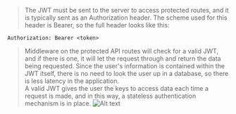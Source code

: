 > The JWT must be sent to the server to access protected routes, and it is typically sent as an Authorization header. The scheme used for this header is Bearer, so the full header looks like this:
```code
Authorization: Bearer <token>
```
> Middleware on the protected API routes will check for a valid JWT, and if there is one, it will let the request through and return the data being requested. Since the user's information is contained within the JWT itself, there is no need to look the user up in a database, so there is less latency in the application.  
A valid JWT gives the user the keys to access data each time a request is made, and in this way, a stateless authentication mechanism is in place.
![Alt text](https://images.ctfassets.net/23aumh6u8s0i/1f37fJAPR7UgfFW8oYYeKs/5f00a4413b04510ad6bd6801f04a2fed/legacy-app-auth-2)
